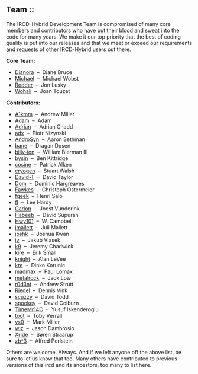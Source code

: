 ## Team ::

The IRCD-Hybrid Development Team is compromised of many core members and contributors who have put their blood and sweat into the code for many years. We make it our top priority that the best of coding quality is put into our releases and that we meet or exceed our requirements and requests of other IRCD-Hybrid users out there.

**Core Team:**

* [Dianora](mailto:&#100;&#098;&#064;&#100;&#098;&#046;&#110;&#101;&#116;) &nbsp;&ndash;&nbsp; Diane Bruce
* [Michael](mailto:&#109;&#105;&#099;&#104;&#097;&#101;&#108;&#064;&#119;&#111;&#098;&#115;&#116;&#046;&#102;&#114;) &nbsp;&ndash;&nbsp; Michael Wobst
* [Rodder](mailto:&#108;&#117;&#115;&#107;&#121;&#064;&#098;&#108;&#111;&#119;&#110;&#046;&#110;&#101;&#116;) &nbsp;&ndash;&nbsp; Jon Lusky
* [Wohali](mailto:&#106;&#111;&#097;&#110;&#116;&#064;&#105;&#101;&#101;&#101;&#046;&#111;&#114;&#103;) &nbsp;&ndash;&nbsp; Joan Touzet

**Contributors:**

* [A1kmm](mailto:&#097;&#049;&#107;&#109;&#109;&#064;&#109;&#119;&#097;&#114;&#101;&#046;&#118;&#105;&#114;&#116;&#117;&#097;&#108;&#097;&#118;&#101;&#046;&#110;&#101;&#116;) &nbsp;&ndash;&nbsp; Andrew Miller
* [Adam](mailto:&#065;&#100;&#097;&#109;&#064;&#097;&#110;&#111;&#112;&#101;&#046;&#111;&#114;&#103;) &nbsp;&ndash;&nbsp; Adam
* [Adrian](mailto:&#097;&#100;&#114;&#105;&#097;&#110;&#064;&#099;&#114;&#101;&#097;&#116;&#105;&#118;&#101;&#046;&#110;&#101;&#116;&#046;&#097;&#117;) &nbsp;&ndash;&nbsp; Adrian Chadd
* [adx](mailto:&#110;&#105;&#122;&#121;&#110;&#115;&#107;&#105;&#064;&#115;&#121;&#115;&#112;&#108;&#101;&#120;&#046;&#112;&#108;) &nbsp;&ndash;&nbsp; Piotr Nizynski
* [AndroSyn](mailto:&#097;&#110;&#100;&#114;&#111;&#115;&#121;&#110;&#064;&#114;&#097;&#116;&#098;&#111;&#120;&#046;&#111;&#114;&#103;) &nbsp;&ndash;&nbsp; Aaron Sethman
* [bane](mailto:&#098;&#097;&#110;&#101;&#064;&#105;&#100;&#111;&#108;&#110;&#101;&#116;&#046;&#111;&#114;&#103;) &nbsp;&ndash;&nbsp; Dragan Dosen
* [billy-jon](mailto:&#098;&#105;&#108;&#108;&#064;&#116;&#104;&#101;&#098;&#105;&#101;&#114;&#109;&#097;&#110;&#115;&#046;&#111;&#114;&#103;) &nbsp;&ndash;&nbsp; William Bierman III
* [bysin](mailto:&#098;&#107;&#105;&#116;&#116;&#114;&#105;&#100;&#103;&#101;&#064;&#099;&#102;&#108;&#046;&#114;&#114;&#046;&#099;&#111;&#109;) &nbsp;&ndash;&nbsp; Ben Kittridge
* [cosine](mailto:&#119;&#110;&#100;&#101;&#114;&#064;&#117;&#119;&#110;&#115;&#046;&#117;&#110;&#100;&#101;&#114;&#119;&#111;&#114;&#108;&#100;&#046;&#110;&#101;&#116;) &nbsp;&ndash;&nbsp; Patrick Alken
* [cryogen](mailto:&#115;&#116;&#117;&#064;&#105;&#112;&#110;&#103;&#046;&#111;&#114;&#103;&#046;&#117;&#107;) &nbsp;&ndash;&nbsp; Stuart Walsh
* [David-T](mailto:&#100;&#097;&#118;&#105;&#100;&#116;&#064;&#121;&#097;&#100;&#116;&#046;&#099;&#111;&#046;&#117;&#107;) &nbsp;&ndash;&nbsp; David Taylor
* [Dom](mailto:&#100;&#111;&#109;&#064;&#101;&#097;&#114;&#116;&#104;&#046;&#108;&#105;) &nbsp;&ndash;&nbsp; Dominic Hargreaves
* [Fawkes](mailto:&#102;&#097;&#119;&#107;&#101;&#115;&#064;&#112;&#104;&#097;&#116;&#045;&#110;&#101;&#116;&#046;&#100;&#101;) &nbsp;&ndash;&nbsp; Christoph Ostermeier
* [fgeek](mailto:&#104;&#101;&#110;&#114;&#105;&#064;&#110;&#101;&#114;&#118;&#046;&#102;&#105;) &nbsp;&ndash;&nbsp; Henri Salo
* [fl](mailto:&#108;&#101;&#101;&#064;&#108;&#101;&#101;&#104;&#046;&#099;&#111;&#046;&#117;&#107;) &nbsp;&ndash;&nbsp; Lee Hardy
* [Garion](mailto:&#103;&#097;&#114;&#105;&#111;&#110;&#064;&#101;&#102;&#110;&#101;&#116;&#046;&#110;&#108;) &nbsp;&ndash;&nbsp; Joost Vunderink
* [Habeeb](mailto:&#104;&#097;&#098;&#101;&#101;&#098;&#064;&#099;&#102;&#108;&#046;&#114;&#114;&#046;&#099;&#111;&#109;) &nbsp;&ndash;&nbsp; David Supuran
* [Hwy101](mailto:&#119;&#099;&#097;&#109;&#112;&#098;&#101;&#108;&#064;&#098;&#111;&#116;&#098;&#097;&#121;&#046;&#110;&#101;&#116;) &nbsp;&ndash;&nbsp; W. Campbell
* [jmallett](mailto:&#106;&#109;&#097;&#108;&#108;&#101;&#116;&#116;&#064;&#070;&#114;&#101;&#101;&#066;&#083;&#068;&#046;&#111;&#114;&#103;) &nbsp;&ndash;&nbsp; Juli Mallett
* [joshk](mailto:&#106;&#111;&#115;&#104;&#107;&#064;&#116;&#114;&#105;&#112;&#108;&#101;&#104;&#101;&#108;&#105;&#120;&#046;&#111;&#114;&#103;) &nbsp;&ndash;&nbsp; Joshua Kwan
* [jv](mailto:&#106;&#118;&#064;&#112;&#105;&#108;&#115;&#101;&#100;&#117;&#046;&#099;&#122;) &nbsp;&ndash;&nbsp; Jakub Vlasek
* [k9](mailto:&#105;&#114;&#099;&#100;&#064;&#106;&#100;&#099;&#046;&#112;&#097;&#114;&#111;&#100;&#105;&#117;&#115;&#046;&#099;&#111;&#109;) &nbsp;&ndash;&nbsp; Jeremy Chadwick
* [kire](mailto:&#115;&#109;&#097;&#108;&#108;&#101;&#064;&#104;&#097;&#119;&#097;&#105;&#105;&#046;&#101;&#100;&#117;) &nbsp;&ndash;&nbsp; Erik Small
* [knight](mailto:&#097;&#108;&#097;&#110;&#046;&#108;&#101;&#118;&#101;&#101;&#064;&#112;&#114;&#111;&#109;&#101;&#116;&#104;&#101;&#117;&#115;&#045;&#100;&#101;&#115;&#105;&#103;&#110;&#115;&#046;&#110;&#101;&#116;) &nbsp;&ndash;&nbsp; Alan LeVee
* [kre](mailto:&#107;&#114;&#101;&#097;&#116;&#111;&#114;&#064;&#102;&#108;&#121;&#046;&#115;&#114;&#107;&#046;&#102;&#101;&#114;&#046;&#104;&#114;) &nbsp;&ndash;&nbsp; Dinko Korunic
* [madmax](mailto:&#109;&#097;&#100;&#109;&#097;&#120;&#064;&#101;&#102;&#110;&#101;&#116;&#046;&#111;&#114;&#103;) &nbsp;&ndash;&nbsp; Paul Lomax
* [metalrock](mailto:&#120;&#120;&#106;&#097;&#099;&#107;&#049;&#050;&#120;&#120;&#064;&#103;&#109;&#097;&#105;&#108;&#046;&#099;&#111;&#109;) &nbsp;&ndash;&nbsp; Jack Low
* [r0d3nt](mailto:&#097;&#110;&#100;&#114;&#101;&#119;&#046;&#115;&#116;&#114;&#117;&#116;&#116;&#064;&#103;&#109;&#097;&#105;&#108;&#046;&#099;&#111;&#109;) &nbsp;&ndash;&nbsp; Andrew Strutt
* [Riedel](mailto:&#100;&#101;&#110;&#110;&#105;&#115;&#064;&#100;&#114;&#118;&#105;&#110;&#107;&#046;&#099;&#111;&#109;) &nbsp;&ndash;&nbsp; Dennis Vink
* [scuzzy](mailto:&#115;&#099;&#117;&#122;&#122;&#121;&#064;&#097;&#110;&#105;&#118;&#101;&#114;&#115;&#101;&#046;&#110;&#101;&#116;) &nbsp;&ndash;&nbsp; David Todd
* [spookey](mailto:&#115;&#112;&#111;&#111;&#107;&#101;&#121;&#064;&#115;&#112;&#111;&#111;&#107;&#101;&#121;&#046;&#111;&#114;&#103;) &nbsp;&ndash;&nbsp; David Colburn
* [TimeMr14C](mailto:&#117;&#104;&#099;&#048;&#064;&#115;&#116;&#117;&#100;&#046;&#117;&#110;&#105;&#045;&#107;&#097;&#114;&#108;&#115;&#114;&#117;&#104;&#101;&#046;&#100;&#101;) &nbsp;&ndash;&nbsp; Yusuf Iskenderoglu
* [toot](mailto:&#116;&#111;&#055;&#064;&#097;&#110;&#116;&#105;&#112;&#111;&#112;&#101;&#046;&#102;&#115;&#110;&#101;&#116;&#046;&#099;&#111;&#046;&#117;&#107;) &nbsp;&ndash;&nbsp; Toby Verrall
* [vx0](mailto:&#109;&#097;&#114;&#107;&#064;&#111;&#099;&#055;&#054;&#056;&#046;&#110;&#101;&#116;) &nbsp;&ndash;&nbsp; Mark Miller
* [wiz](mailto:&#106;&#097;&#115;&#111;&#110;&#064;&#119;&#105;&#122;&#046;&#099;&#120;) &nbsp;&ndash;&nbsp; Jason Dambrosio
* [Xride](mailto:&#120;&#114;&#105;&#100;&#101;&#064;&#120;&#049;&#050;&#046;&#100;&#107;) &nbsp;&ndash;&nbsp; Søren Straarup
* [zb^3](mailto:&#097;&#108;&#102;&#114;&#101;&#100;&#064;&#102;&#114;&#101;&#101;&#098;&#115;&#100;&#046;&#111;&#114;&#103;) &nbsp;&ndash;&nbsp; Alfred Perlstein

Others are welcome. Always. And if we left anyone off the above list, be sure to let us know that too. Many others have contributed to previous versions of this ircd and its ancestors, too many to list here.
